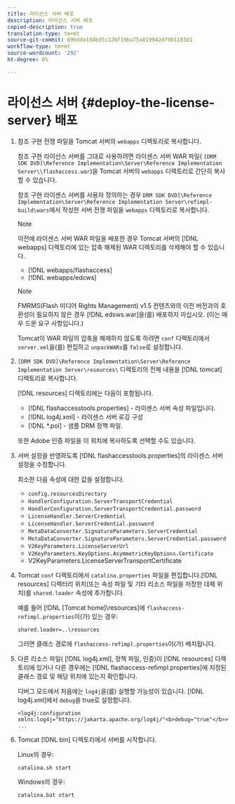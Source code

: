 ```yaml
---
title: 라이선스 서버 배포
description: 라이선스 서버 배포
copied-description: true
translation-type: tm+mt
source-git-commit: 89bdda1d4bd5c126f19ba75a819942df901183d1
workflow-type: tm+mt
source-wordcount: '292'
ht-degree: 0%

---
```



# 라이선스 서버 {#deploy-the-license-server} 배포

1. 참조 구현 전쟁 파일을 Tomcat 서버의 `webapps` 디렉토리로 복사합니다.

   참조 구현 라이선스 서버를 그대로 사용하려면 라이센스 서버 WAR 파일( `[DRM SDK DVD]\Reference Implementation\Server\Reference Implementation Server\\flashaccess.war`)을 Tomcat 서버의 `webapps` 디렉토리로 간단히 복사할 수 있습니다.

   참조 구현 라이센스 서버를 사용자 정의하는 경우 `DRM SDK DVD]\Reference Implementation\Server\Reference Implementation Server\refimpl-build\wars`에서 작성한 서버 전쟁 파일을 `webapps` 디렉토리로 복사합니다.

   >[!NOTE]
   >
   >이전에 라이센스 서버 WAR 파일을 배포한 경우 Tomcat 서버의 [!DNL webapps] 디렉토리에 있는 압축 해제된 WAR 디렉토리를 삭제해야 할 수 있습니다.
   >
   >* [!DNL webapps/flashaccess]
   >* [!DNL webapps/edcws]


   >[!NOTE]
   >
   >FMRMS(Flash 미디어 Rights Management) v1.5 컨텐츠와의 이전 버전과의 호환성이 필요하지 않은 경우 [!DNL edsws.war]을(를) 배포하지 마십시오. (이는 매우 드문 요구 사항입니다.)
   >
   >Tomcat이 WAR 파일의 압축을 해제하지 않도록 하려면 `conf` 디렉토리에서 `server.xml`을(를) 편집하고 `unpackWARs`를 `false`로 설정합니다.

1. `[DRM SDK DVD]\Reference Implementation\Server\Reference Implementation Server\resources\` 디렉토리의 전체 내용을 [!DNL tomcat] 디렉토리로 복사합니다.

   [!DNL resources] 디렉토리에는 다음이 포함됩니다.

   * [!DNL flashaccesstools.properties] - 라이센스 서버 속성 파일입니다.
   * [!DNL log4j.xml] - 라이센스 서버 로깅 구성
   * [!DNL *.pol] - 샘플 DRM 정책 파일.

   또한 Adobe 인증 파일을 이 위치에 복사하도록 선택할 수도 있습니다.

1. 서버 설정을 반영하도록 [!DNL flashaccesstools.properties]의 라이센스 서버 설정을 수정합니다.

   최소한 다음 속성에 대한 값을 설정합니다.

   * `config.resourcesDirectory`
   * `HandlerConfiguration.ServerTransportCredential`
   * `HandlerConfiguration.ServerTransportCredential.password`
   * `LicenseHandler.ServerCredential`
   * `LicenseHandler.ServerCredential.password`
   * `MetaDataConverter.SignatureParameters.ServerCredential`
   * `MetaDataConverter.SignatureParameters.ServerCredential.password`
   * `V2KeyParameters.LicenseServerUrl`
   * `V2KeyParameters.KeyOptions.AsymmetricKeyOptions.Certificate`
   * V2KeyParameters.LicenseServerTransportCertificate

1. Tomcat `conf` 디렉토리에서 `catalina.properties` 파일을 편집합니다.[!DNL resources] 디렉터리 위치(또는 속성 파일 및 기타 리소스 파일을 저장한 대체 위치)를 `shared.loader` 속성에 추가합니다.

   예를 들어 [!DNL [Tomcat home]\resources\]에 `flashaccess-refimpl.properties`이(가) 있는 경우:

   ```
   shared.loader=..\resources
   ```

   그러면 클래스 경로에 `flashaccess-refimpl.properties`이(가) 배치됩니다.
1. 다른 리소스 파일( [!DNL log4j.xml], 정책 파일, 인증)이 [!DNL resources] 디렉토리에 있거나 다른 경우에는 [!DNL flashaccess-refimpl.properties]에 지정된 클래스 경로 및 해당 위치에 있는지 확인합니다.

   디버그 모드에서 처음에는 `log4j`을(를) 실행할 가능성이 있습니다. [!DNL log4j.xml]에서 `debug`을 true로 설정합니다.

   ```
   <log4j:configuration xmlns:log4j="https://jakarta.apache.org/log4j/"<b>debug="true"</b>>
   ...
   ```

1. Tomcat [!DNL bin] 디렉토리에서 서버를 시작합니다.

   Linux의 경우:

   ```
   catalina.sh start
   ```

   Windows의 경우:

   ```
   catalina.bat start
   ```
